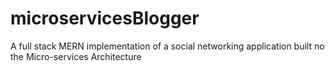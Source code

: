 # microservicesBlogger
A full stack MERN implementation of a social networking application built no the Micro-services Architecture
